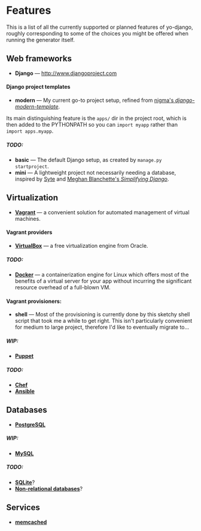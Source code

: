Features
===

This is a list of all the currently supported or planned features of yo-django, roughly corresponding to some of the choices you might be offered when running the generator itself.

Web frameworks
---

* **Django** &mdash; http://www.djangoproject.com

#### Django project templates
* **modern** &mdash; My current go-to project setup, refined from [nigma's *django-modern-template*](https://github.com/nigma/django-modern-template).

 Its main distinguishing feature is the `apps/` dir in the project root, which is then added to the PYTHONPATH so you can `import myapp` rather than `import apps.myapp`.

##### TODO:
* **basic** &mdash; The default Django setup, as created by
  `manage.py startproject`.
* **mini** &mdash; A lightweight project not necessarily needing a database,
  inspired by [Syte](https://github.com/rigoneri/syte) and [Meghan Blanchette's *Simplifying Django*](http://radar.oreilly.com/2014/04/simplifying-django.html?utm_source=Python+Weekly+Newsletter&utm_campaign=ef1c091c06-Python_Weekly_Issue_135_April_17_2014&utm_medium=email&utm_term=0_9e26887fc5-ef1c091c06-312699433).

Virtualization
---

* [**Vagrant**](http://www.vagrantup.com) &mdash; a convenient solution for automated management of virtual machines.

#### Vagrant providers
* [**VirtualBox**](https://www.virtualbox.org/) &mdash; a free virtualization engine from Oracle.

##### TODO:
* [**Docker**](http://www.docker.com) &mdash; a containerization engine for Linux which offers most of the benefits of a virtual server for your app without incurring the significant resource overhead of a full-blown VM.

#### Vagrant provisioners:
* **shell** &mdash; Most of the provisioning is currently done by this sketchy shell script that took me a while to get right. This isn't particularly convenient for medium to large project, therefore I'd like to eventually migrate to...

##### WIP:
* [**Puppet**](https://docs.vagrantup.com/v2/provisioning/puppet_apply.html)

##### TODO:
* [**Chef**](https://docs.vagrantup.com/v2/provisioning/ansible.html)
* [**Ansible**](https://docs.vagrantup.com/v2/provisioning/ansible.html)

Databases
---

* [**PostgreSQL**](http://www.postgresql.org)

##### WIP:
* [**MySQL**](http://www.mysql.com/)

##### TODO:
* [**SQLite**](http://www.sqlite.org/)?
* [**Non-relational databases**](http://django-nonrel.org/)?

Services
---

* [**memcached**](http://memcached.org/)
